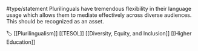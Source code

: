 #type/statement 
Plurilinguals have tremendous flexibility in their language usage which allows them to mediate effectively across diverse audiences. This should be recognized as an asset.

🏷 [[Plurilingualism]] [[TESOL]] [[Diversity, Equity, and Inclusion]] [[Higher Education]]